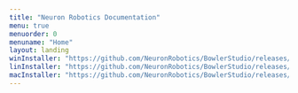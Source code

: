 ```yaml
---
title: "Neuron Robotics Documentation"
menu: true
menuorder: 0
menuname: "Home"
layout: landing
winInstaller: "https://github.com/NeuronRobotics/BowlerStudio/releases/download/0.4.1/Windows-BowlerStudio-0.4.1.exe"
linInstaller: "https://github.com/NeuronRobotics/BowlerStudio/releases/download/0.4.1/Ubuntu-BowlerStudio-0.4.1.deb"
macInstaller: "https://github.com/NeuronRobotics/BowlerStudio/releases/download/0.4.1/MacOSX-BowlerStudio-0.4.1.zip"
---
```


